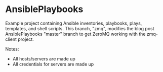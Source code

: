 AnsiblePlaybooks
================

Example project containing Ansible inventories, playbooks, plays, templates, and shell scripts.
This branch, "zmq", modifies the blog post AnsiblePlaybooks "master" branch to get ZeroMQ working with the zmq-client project. 

Notes: 
- All hosts/servers are made up
- All credentials for servers are made up

